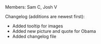 Members: Sam C, Josh V

Changelog (additions are newest first):
- Added tooltip for images
- Added new picture and quote for Obama
- Added changelog file